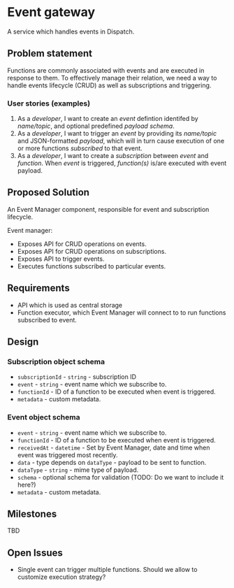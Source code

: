 # Event gateway

A service which handles events in Dispatch.

## Problem statement

Functions are commonly associated with events and are executed in response to them. To effectively manage their
relation, we need a way to handle events lifecycle (CRUD) as well as subscriptions and triggering.

### User stories (examples)

1. As a *developer*, I want to create an *event* defintion identifed by *name/topic*, and optional predefined *payload
   schema*.
2. As a *developer*, I want to trigger an *event* by providing its *name/topic* and JSON-formatted *payload*, which will
   in turn cause execution of one or more functions *subscribed* to that event.
3. As a *developer*, I want to create a *subscription* between *event* and *function*. When *event* is triggered,
   *function(s)* is/are executed with event payload.

## Proposed Solution

An Event Manager component, responsible for event and subscription lifecycle.

Event manager:
* Exposes API for CRUD operations on events.
* Exposes API for CRUD operations on subscriptions.
* Exposes API to trigger events.
* Executes functions subscribed to particular events.

## Requirements

* API which is used as central storage
* Function executor, which Event Manager will connect to to run functions subscribed to event.

## Design

### Subscription object schema
* `subscriptionId` - `string` - subscription ID
* `event` - `string` - event name which we subscribe to.
* `functionId` - ID of a function to be executed when event is triggered.
* `metadata` - custom metadata.

### Event object schema
* `event` - `string` - event name which we subscribe to.
* `functionId` - ID of a function to be executed when event is triggered.
* `receivedAt` - `datetime` - Set by Event Manager, date and time when event was triggered most recently.
* `data` - type depends on `dataType` - payload to be sent to function.
* `dataType` - `string` - mime type of payload.
* `schema` - optional schema for validation (TODO: Do we want to include it here?)
* `metadata` - custom metadata.

## Milestones

TBD

## Open Issues

* Single event can trigger multiple functions. Should we allow to customize execution strategy?
